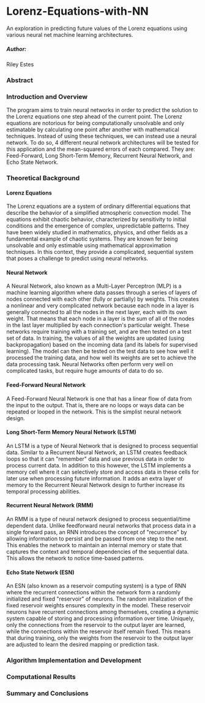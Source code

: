 # Lorenz-Equations-with-NN
An exploration in predicting future values of the Lorenz equations using various neural net machine learning architectures. 

##### Author: 
Riley Estes

### Abstract


### Introduction and Overview
The program aims to train neural networks in order to predict the solution to the Lorenz equations one step ahead of the current point. The Lorenz equations are notorious for being computationally unsolvable and only estimatable by calculating one point after another with mathematical techniques. Instead of using these techniques, we can instead use a neural network. To do so, 4 different neural network architectures will be tested for this application and the mean-squared errors of each compared. They are: Feed-Forward, Long Short-Term Memory, Recurrent Neural Network, and Echo State Network. 

### Theoretical Background

#### Lorenz Equations
The Lorenz equations are a system of ordinary differential equations that describe the behavior of a simplified atmospheric convection model. The equations exhibit chaotic behavior, characterized by sensitivity to initial conditions and the emergence of complex, unpredictable patterns. They have been widely studied in mathematics, physics, and other fields as a fundamental example of chaotic systems. They are known fer being unsolvable and only estimable using mathematical approximation techniques. In this context, they provide a complicated, sequential system that poses a challenge to predict using neural networks. 

#### Neural Network
A Neural Network, also known as a Multi-Layer Perceptron (MLP) is a machine learning algorithm where data passes through a series of layers of nodes connected with each other (fully or partially) by weights. This creates a nonlinear and very complicated network because each node in a layer is generally connected to all the nodes in the next layer, each with its own weight. That means that each node in a layer is the sum of all of the nodes in the last layer multiplied by each connection's particular weight. These networks require training with a training set, and are then tested on a test set of data. In training, the values of all the weights are updated (using backpropagation) based on the incoming data (and its labels for supervised learning). The model can then be tested on the test data to see how well it processed the training data, and how well its weights are set to achieve the data processing task. Neural Networks often perform very well on complicated tasks, but require huge amounts of data to do so. 

#### Feed-Forward Neural Network
A Feed-Forward Neural Network is one that has a linear flow of data from the input to the output. That is, there are no loops or ways data can be repeated or looped in the network. This is the simplist neural network design.

#### Long Short-Term Memory Neural Network (LSTM)
An LSTM is a type of Neural Network that is designed to process sequential data. Similar to a Recurrent Neural Network, an LSTM creates feedback loops so that it can "remember" data and use previous data in order to process current data. In addition to this however, the LSTM implements a memory cell where it can selectively store and access data in these cells for later use when processing future information. It adds an extra layer of memory to the Recurrent Neural Network design to further increase its temporal processing abilities. 

#### Recurrent Neural Network (RMM)
An RMM is a type of neural network designed to process sequential/time dependent data. Unlike feedforward neural networks that process data in a single forward pass, an RNN introduces the concept of "recurrence" by allowing information to persist and be passed from one step to the next. This enables the network to maintain an internal memory or state that captures the context and temporal dependencies of the sequential data. This allows the network to notice time-based patterns. 

#### Echo State Network (ESN)
An ESN (also known as a reservoir computing system) is a type of RNN where the recurrent connections within the network form a randomly initialized and fixed "reservoir" of neurons. The random initalization of the fixed reservoir weights ensures complexity in the model. These reservoir neurons have recurrent connections among themselves, creating a dynamic system capable of storing and processing information over time. Uniquely, only the connections from the reservoir to the output layer are learned, while the connections within the reservoir itself remain fixed. This means that during training, only the weights from the reservoir to the output layer are adjusted to learn the desired mapping or prediction task. 

### Algorithm Implementation and Development

### Computational Results

### Summary and Conclusions



